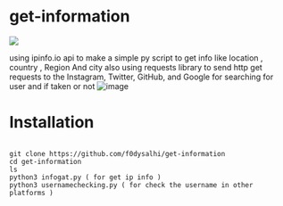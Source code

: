 # get-information

<img src="https://forthebadge.com/images/badges/made-with-python.svg"> 

using ipinfo.io api to make a simple py script to get info like location , country , Region And city 
also using requests library to send http get requests to the Instagram, Twitter, GitHub, and Google for searching for user and if taken or not
![image](https://user-images.githubusercontent.com/88899853/236905136-9a3650c9-9abb-4b77-a988-2241f6b5857b.png)

# Installation

```shell script

git clone https://github.com/f0dysalhi/get-information
cd get-information
ls
python3 infogat.py ( for get ip info )
python3 usernamechecking.py ( for check the username in other platforms )
```
